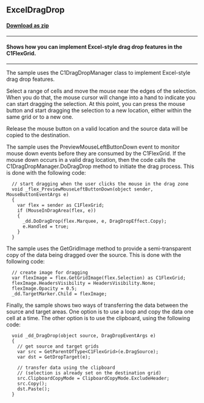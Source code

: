 ## ExcelDragDrop
#### [Download as zip](https://grapecity.github.io/DownGit/#/home?url=https://github.com/GrapeCity/ComponentOne-WPF-Samples/tree/master/NET_462/FlexGrid/CS/ExcelDragDrop)
____
#### Shows how you can implement Excel-style drag drop features in the C1FlexGrid.
____
The sample uses the C1DragDropManager class to implement Excel-style drag drop features.

Select a range of cells and move the mouse near the edges of the selection. When you
do that, the mouse cursor will change into a hand to indicate you can start dragging
the selection. At this point, you can press the mouse button and start dragging the
selection to a new location, either within the same grid or to a new one.

Release the mouse button on a valid location and the source data will be copied to 
the destination.

The sample uses the PreviewMouseLeftButtonDown event to monitor mouse down events 
before they are consumed by the C1FlexGrid. If the mouse down occurs in a valid 
drag location, then the code calls the C1DragDropManager.DoDragDrop method to 
initiate the drag process. This is done with the following code:

```
  // start dragging when the user clicks the mouse in the drag zone
  void _flex_PreviewMouseLeftButtonDown(object sender, MouseButtonEventArgs e)
  {
    var flex = sender as C1FlexGrid;
    if (MouseInDragArea(flex, e))
    {
      _dd.DoDragDrop(flex.Marquee, e, DragDropEffect.Copy);
      e.Handled = true;
    }
  }
```
The sample uses the GetGridImage method to provide a semi-transparent copy of the
data being dragged over the source. This is done with the following code:

```
  // create image for dragging
  var flexImage = flex.GetGridImage(flex.Selection) as C1FlexGrid;
  flexImage.HeadersVisibility = HeadersVisibility.None;
  flexImage.Opacity = 0.5;
  _dd.TargetMarker.Child = flexImage;
```
Finally, the sample shows two ways of transferring the data between the source and
target areas. One option is to use a loop and copy the data one cell at a time.
The other option is to use the clipboard, using the following code:

```
  void _dd_DragDrop(object source, DragDropEventArgs e)
  {
    // get source and target grids
    var src = GetParentOfType<C1FlexGrid>(e.DragSource);
    var dst = GetDropTarget(e);

    // transfer data using the clipboard
    // (selection is already set on the destination grid)
    src.ClipboardCopyMode = ClipboardCopyMode.ExcludeHeader;
    src.Copy();
    dst.Paste();
  }
```
